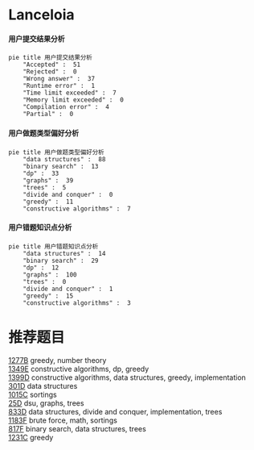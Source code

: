 # Lanceloia

<!-- tabs:start -->



#### **用户提交结果分析**

```mermaid
pie title 用户提交结果分析
    "Accepted" :  51
    "Rejected" :  0
    "Wrong answer" :  37
    "Runtime error" :  1
    "Time limit exceeded" :  7
    "Memory limit exceeded" :  0
    "Compilation error" :  4
    "Partial" :  0
```

#### **用户做题类型偏好分析**

```mermaid
pie title 用户做题类型偏好分析
    "data structures" :  88
    "binary search" :  13
    "dp" :  33
    "graphs" :  39
    "trees" :  5
    "divide and conquer" :  0
    "greedy" :  11
    "constructive algorithms" :  7
```
#### **用户错题知识点分析**

```mermaid
pie title 用户错题知识点分析
    "data structures" :  14
    "binary search" :  29
    "dp" :  12
    "graphs" :  100
    "trees" :  0
    "divide and conquer" :  1
    "greedy" :  15
    "constructive algorithms" :  3
```



<!-- tabs:end -->
# 推荐题目
[1277B](https://codeforces.com/contest/1277/problem/B)		greedy,
                        number theory		  
[1349E](https://codeforces.com/contest/1349/problem/E)		constructive algorithms,
                        dp,
                        greedy		  
[1399D](https://codeforces.com/contest/1399/problem/D)		constructive algorithms,
                        data structures,
                        greedy,
                        implementation		  
[301D](https://codeforces.com/contest/301/problem/D)		data structures		  
[1015C](https://codeforces.com/contest/1015/problem/C)		sortings		  
[25D](https://codeforces.com/contest/25/problem/D)		dsu,
                        graphs,
                        trees		  
[833D](https://codeforces.com/contest/833/problem/D)		data structures,
                        divide and conquer,
                        implementation,
                        trees		  
[1183F](https://codeforces.com/contest/1183/problem/F)		brute force,
                        math,
                        sortings		  
[817F](https://codeforces.com/contest/817/problem/F)		binary search,
                        data structures,
                        trees		  
[1231C](https://codeforces.com/contest/1231/problem/C)		greedy		  
